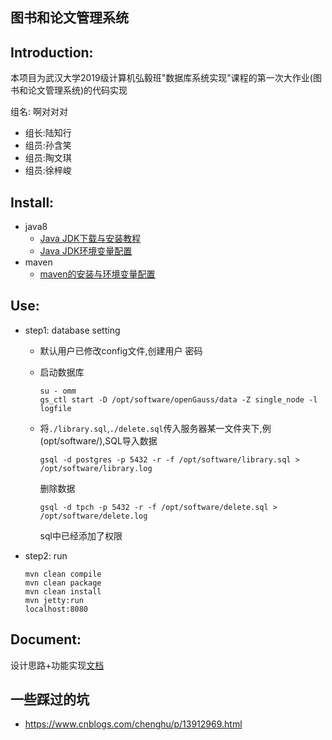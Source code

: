 图书和论文管理系统
---

## Introduction:

本项目为武汉大学2019级计算机弘毅班"数据库系统实现"课程的第一次大作业(图书和论文管理系统)的代码实现<br>

组名: 啊对对对<br>
- 组长:陆知行
- 组员:孙含笑
- 组员:陶文琪
- 组员:徐梓峻

## Install:
- java8
  - [Java JDK下载与安装教程](http://c.biancheng.net/view/1286.html)
  - [Java JDK环境变量配置](http://c.biancheng.net/view/1290.html)
- maven
  - [maven的安装与环境变量配置](http://c.biancheng.net/maven2/install-configure.html)


## Use:
- step1: database setting
  - 默认用户已修改config文件,创建用户 密码
  - 启动数据库
    ```shell
    su - omm
    gs_ctl start -D /opt/software/openGauss/data -Z single_node -l logfile
    ```
  - 将`./library.sql`,`./delete.sql`传入服务器某一文件夹下,例(opt/software/),SQL导入数据
  
    ```shell
    gsql -d postgres -p 5432 -r -f /opt/software/library.sql > /opt/software/library.log
    ```
    删除数据
    ```shell
    gsql -d tpch -p 5432 -r -f /opt/software/delete.sql > /opt/software/delete.log
    ```
    sql中已经添加了权限
- step2: run
  ```shell
  mvn clean compile
  mvn clean package
  mvn clean install
  mvn jetty:run
  localhost:8080
  ```

## Document: 
设计思路+功能实现[文档](./Document.md)


## 一些踩过的坑
- https://www.cnblogs.com/chenghu/p/13912969.html


